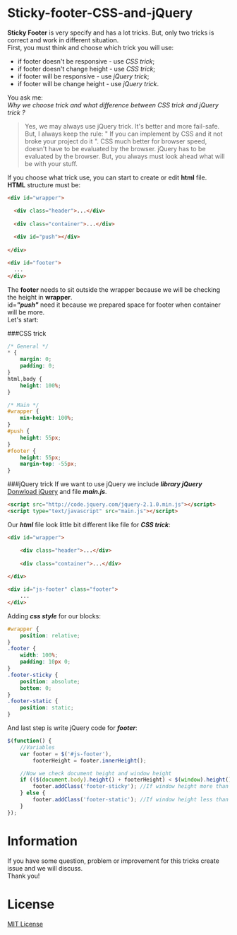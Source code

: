 Sticky-footer-CSS-and-jQuery
============================
**Sticky Footer** is very specify and has a lot tricks. But, only two tricks is correct and work in different situation.<br/>
First, you must think and choose which trick you will use:
- if footer doesn't be responsive - use *CSS trick*;
- if footer doesn't change height - use *CSS trick*;
- if footer will be responsive - use *jQuery trick*;
- if footer will be change height - use *jQuery trick*.

You ask me:<br/>
*Why we choose trick and what difference between CSS trick and jQuery trick ?*
> Yes, we may always use jQuery trick. It's better and more fail-safe.<br/>
> But, I always keep the rule: " If you can implement by CSS and it not broke your project do it ". 
> CSS much better for browser speed, doesn't have to be evaluated by the browser.
> jQuery has to be evaluated by the browser. 
> But, you always must look ahead what will be with your stuff.


If you choose what trick use, you can start to create or edit **html** file.<br/>
**HTML** structure must be:
```html
<div id="wrapper">

  <div class="header">...</div>
  
  <div class="container">...</div>
  
  <div id="push"></div>
  
</div>

<div id="footer">
  ...
</div>
```
The **footer** needs to sit outside the wrapper because we will be checking the height in **wrapper**.<br/>
id=***"push"*** need it because we prepared space for footer when container will be more.<br/>
Let's start:


###CSS trick
```css
/* General */
* {
    margin: 0;
    padding: 0;
}
html,body {
    height: 100%;
}

/* Main */
#wrapper {
    min-height: 100%;
}
#push {
    height: 55px;
}
#footer {
    height: 55px;
    margin-top: -55px;
}
```


###jQuery trick
If we want to use jQuery we include ***library jQuery*** [Donwload jQuery](http://jquery.com/download/) and file ***main.js***.
```html
<script src="http://code.jquery.com/jquery-2.1.0.min.js"></script>
<script type="text/javascript" src="main.js"></script>
```

Our ***html*** file look little bit different like file for ***CSS trick***:
```html
<div id="wrapper">

    <div class="header">...</div>
    
    <div class="container">...</div>
    
</div>

<div id="js-footer" class="footer">
    ...
</div>
```

Adding ***css style*** for our blocks:
```css
#wrapper {
    position: relative;
}
.footer {
    width: 100%;
    padding: 10px 0;
}
.footer-sticky {
    position: absolute;
    bottom: 0;
}
.footer-static {
    position: static;
}
```

And last step is write jQuery code for ***footer***:
```javascript
$(function() {
    //Variables
    var footer = $('#js-footer'),
        footerHeight = footer.innerHeight();

    //Now we check document height and window height
    if (($(document.body).height() + footerHeight) < $(window).height()) {
        footer.addClass('footer-sticky'); //If window height more than document height we add class
    } else {
        footer.addClass('footer-static'); //If window height less than document height we add class
    }
});
```

Information
============
If you have some question, problem or improvement for this tricks create issue and we will discuss.<br/>
Thank you!

License
========
[MIT License](http://opensource.org/licenses/mit-license.php)


